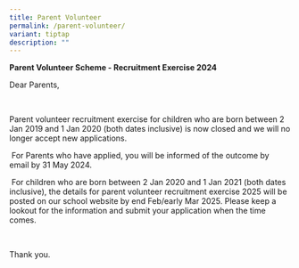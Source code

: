 ```yaml
---
title: Parent Volunteer
permalink: /parent-volunteer/
variant: tiptap
description: ""
---
```

<p><strong>Parent Volunteer Scheme - Recruitment Exercise 2024</strong>
</p>
<p></p>
<p>Dear Parents,</p>
<p>&nbsp;</p>
<p>Parent volunteer recruitment exercise for children who are born between
2 Jan 2019 and 1 Jan 2020 (both dates inclusive) is now closed and we will
no longer accept new applications.</p>
<p>&nbsp;For Parents who have applied, you will be informed of the outcome
by email by 31 May 2024.</p>
<p>&nbsp;For children who are born between 2 Jan 2020 and 1 Jan 2021 (both
dates inclusive), the details for parent volunteer recruitment exercise
2025 will be posted on our school website by end Feb/early Mar 2025. Please
keep a lookout for the information and submit your application when the
time comes.</p>
<p>&nbsp;</p>
<p>Thank you.</p>